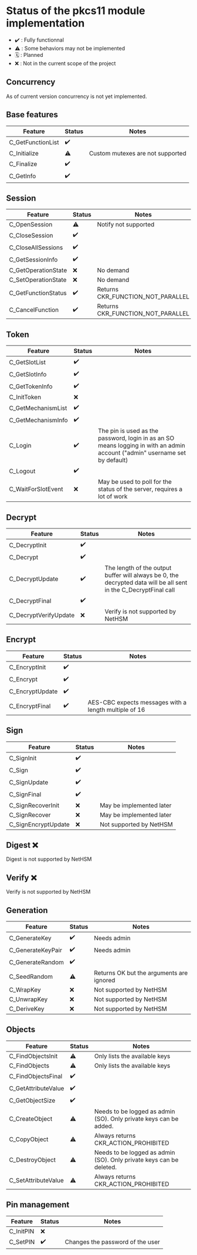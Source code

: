 # Status of the pkcs11 module implementation

- :heavy_check_mark: : Fully functionnal
- :warning: : Some behaviors may not be implemented
- 🗓️ : Planned
- :x: : Not in the current scope of the project

## Concurrency

As of current version concurrency is not yet implemented.

## Base features

| Feature           | Status             | Notes                         |
| ----------------- | ------------------ | ----------------------------- |
| C_GetFunctionList | :heavy_check_mark: |                               |
| C_Initialize      | :warning:          | Custom mutexes are not supported |
| C_Finalize        | :heavy_check_mark: |                               |
| C_GetInfo         | :heavy_check_mark: |                               |

## Session

| Feature             | Status             | Notes                             |
| ------------------- | ------------------ | --------------------------------- |
| C_OpenSession       | :warning:          | Notify not supported              |
| C_CloseSession      | :heavy_check_mark: |                                   |
| C_CloseAllSessions  | :heavy_check_mark: |                                   |
| C_GetSessionInfo    | :heavy_check_mark: |                                   |
| C_GetOperationState | :x:                | No demand                         |
| C_SetOperationState | :x:                | No demand                         |
| C_GetFunctionStatus | :heavy_check_mark: | Returns CKR_FUNCTION_NOT_PARALLEL |
| C_CancelFunction    | :heavy_check_mark: | Returns CKR_FUNCTION_NOT_PARALLEL |

## Token

| Feature            | Status             | Notes                                                                                                                       |
| ------------------ | ------------------ | --------------------------------------------------------------------------------------------------------------------------- |
| C_GetSlotList      | :heavy_check_mark: |                                                                                                                             |
| C_GetSlotInfo      | :heavy_check_mark: |                                                                                                                             |
| C_GetTokenInfo     | :heavy_check_mark: |                                                                                                                             |
| C_InitToken        | :x:                |                                                                                                                             |
| C_GetMechanismList | :heavy_check_mark: |                                                                                                                             |
| C_GetMechanismInfo | :heavy_check_mark: |                                                                                                                             |
| C_Login            | :heavy_check_mark: | The pin is used as the password, login in as an SO means logging in with an admin account ("admin" username set by default) |
| C_Logout           | :heavy_check_mark: |                                                                                                                             |
| C_WaitForSlotEvent | :x:                | May be used to poll for the status of the server, requires a lot of work                                                    |

## Decrypt

| Feature               | Status             | Notes                                                                                                            |
| --------------------- | ------------------ | ---------------------------------------------------------------------------------------------------------------- |
| C_DecryptInit         | :heavy_check_mark: |                                                                                                                  |
| C_Decrypt             | :heavy_check_mark: |                                                                                                                  |
| C_DecryptUpdate       | :heavy_check_mark: | The length of the output buffer will always be 0, the decrypted data will be all sent in the C_DecryptFinal call |
| C_DecryptFinal        | :heavy_check_mark: |                                                                                                                  |
| C_DecryptVerifyUpdate | :x:                | Verify is not supported by NetHSM                                                                                |

## Encrypt

| Feature         | Status             | Notes                                                 |
| --------------- | ------------------ | ----------------------------------------------------- |
| C_EncryptInit   | :heavy_check_mark: |                                                       |
| C_Encrypt       | :heavy_check_mark: |                                                       |
| C_EncryptUpdate | :heavy_check_mark: |                                                       |
| C_EncryptFinal  | :heavy_check_mark: | AES-CBC expects messages with a length multiple of 16 |

## Sign

| Feature             | Status             | Notes                    |
| ------------------- | ------------------ | ------------------------ |
| C_SignInit          | :heavy_check_mark: |                          |
| C_Sign              | :heavy_check_mark: |                          |
| C_SignUpdate        | :heavy_check_mark: |                          |
| C_SignFinal         | :heavy_check_mark: |                          |
| C_SignRecoverInit   | :x:                | May be implemented later |
| C_SignRecover       | :x:                | May be implemented later |
| C_SignEncryptUpdate | :x:                | Not supported by NetHSM  |

## Digest :x:

Digest is not supported by NetHSM

## Verify :x:

Verify is not supported by NetHSM

## Generation

| Feature           | Status             | Notes                                    |
| ----------------- | ------------------ | ---------------------------------------- |
| C_GenerateKey     | :heavy_check_mark: | Needs admin                              |
| C_GenerateKeyPair | :heavy_check_mark: | Needs admin                              |
| C_GenerateRandom  | :heavy_check_mark: |                                          |
| C_SeedRandom      | :warning:          | Returns OK but the arguments are ignored |
| C_WrapKey         | :x:                | Not supported by NetHSM                  |
| C_UnwrapKey       | :x:                | Not supported by NetHSM                  |
| C_DeriveKey       | :x:                | Not supported by NetHSM                  |

## Objects

| Feature             | Status             | Notes                                                               |
| ------------------- | ------------------ | ------------------------------------------------------------------- |
| C_FindObjectsInit   | :warning:          | Only lists the available keys                                       |
| C_FindObjects       | :warning:          | Only lists the available keys                                       |
| C_FindObjectsFinal  | :heavy_check_mark: |                                                                     |
| C_GetAttributeValue | :heavy_check_mark: |                                                                     |
| C_GetObjectSize     | :heavy_check_mark: |                                                                     |
| C_CreateObject      | :warning:          | Needs to be logged as admin (SO). Only private keys can be added.   |
| C_CopyObject        | :warning:          | Always returns CKR_ACTION_PROHIBITED                                |
| C_DestroyObject     | :warning:          | Needs to be logged as admin (SO). Only private keys can be deleted. |
| C_SetAttributeValue | :warning:          | Always returns CKR_ACTION_PROHIBITED                                |

## Pin management

| Feature   | Status             | Notes                            |
| --------- | ------------------ | -------------------------------- |
| C_InitPIN | :x:                |                                  |
| C_SetPIN  | :heavy_check_mark: | Changes the password of the user |
